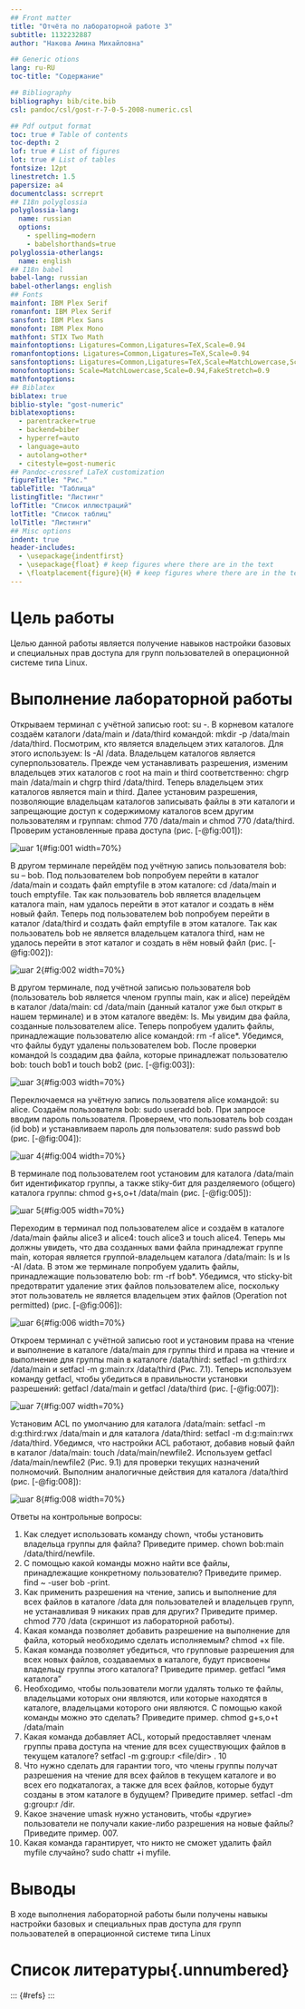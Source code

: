```yaml
---
## Front matter
title: "Отчёта по лабораторной работе 3"
subtitle: 1132232887
author: "Накова Амина Михайловна"

## Generic otions
lang: ru-RU
toc-title: "Содержание"

## Bibliography
bibliography: bib/cite.bib
csl: pandoc/csl/gost-r-7-0-5-2008-numeric.csl

## Pdf output format
toc: true # Table of contents
toc-depth: 2
lof: true # List of figures
lot: true # List of tables
fontsize: 12pt
linestretch: 1.5
papersize: a4
documentclass: scrreprt
## I18n polyglossia
polyglossia-lang:
  name: russian
  options:
	- spelling=modern
	- babelshorthands=true
polyglossia-otherlangs:
  name: english
## I18n babel
babel-lang: russian
babel-otherlangs: english
## Fonts
mainfont: IBM Plex Serif
romanfont: IBM Plex Serif
sansfont: IBM Plex Sans
monofont: IBM Plex Mono
mathfont: STIX Two Math
mainfontoptions: Ligatures=Common,Ligatures=TeX,Scale=0.94
romanfontoptions: Ligatures=Common,Ligatures=TeX,Scale=0.94
sansfontoptions: Ligatures=Common,Ligatures=TeX,Scale=MatchLowercase,Scale=0.94
monofontoptions: Scale=MatchLowercase,Scale=0.94,FakeStretch=0.9
mathfontoptions:
## Biblatex
biblatex: true
biblio-style: "gost-numeric"
biblatexoptions:
  - parentracker=true
  - backend=biber
  - hyperref=auto
  - language=auto
  - autolang=other*
  - citestyle=gost-numeric
## Pandoc-crossref LaTeX customization
figureTitle: "Рис."
tableTitle: "Таблица"
listingTitle: "Листинг"
lofTitle: "Список иллюстраций"
lotTitle: "Список таблиц"
lolTitle: "Листинги"
## Misc options
indent: true
header-includes:
  - \usepackage{indentfirst}
  - \usepackage{float} # keep figures where there are in the text
  - \floatplacement{figure}{H} # keep figures where there are in the text
---
```


# Цель работы

Целью данной работы является получение навыков настройки базовых и
специальных прав доступа для групп пользователей в операционной системе
типа Linux.

# Выполнение лабораторной работы

Открываем терминал с учётной записью root: su -. В корневом каталоге
создаём каталоги /data/main и /data/third командой: mkdir -p /data/main
/data/third. Посмотрим, кто является владельцем этих каталогов. Для этого
используем: ls -Al /data. Владельцем каталогов является суперпользователь.
Прежде чем устанавливать разрешения, изменим владельцев этих каталогов с
root на main и third соответственно: chgrp main /data/main и chgrp third
/data/third. Теперь владельцем этих каталогов является main и third. Далее
установим разрешения, позволяющие владельцам каталогов записывать файлы в
эти каталоги и запрещающие доступ к содержимому каталогов всем другим
пользователям и группам: chmod 770 /data/main и chmod 770 /data/third.
Проверим установленные права доступа (рис. [-@fig:001]):

![шаг 1](C:\Users\Nakov\work\study\2024-2025\OAOS\os2\labs\lab03\report\image\1.png){#fig:001 width=70%}

В другом терминале перейдём под учётную запись пользователя bob: su –
bob. Под пользователем bob попробуем перейти в каталог /data/main и создать
файл emptyfile в этом каталоге: cd /data/main и touch emptyfile. Так как
пользователь bob является владельцем каталога main, нам удалось перейти в этот
каталог и создать в нём новый файл. Теперь под пользователем bob попробуем
перейти в каталог /data/third и создать файл emptyfile в этом каталоге. Так как
пользователь bob не является владельцем каталога third, нам не удалось перейти
в этот каталог и создать в нём новый файл (рис. [-@fig:002]):

![шаг 2](C:\Users\Nakov\work\study\2024-2025\OAOS\os2\labs\lab03\report\image\2.png){#fig:002 width=70%}

В другом терминале, под учётной записью пользователя bob (пользователь
bob является членом группы main, как и alice) перейдём в каталог /data/main: cd
/data/main (данный каталог уже был открыт в нашем терминале) и в этом
каталоге введём: ls. Мы увидим два файла, созданные пользователем alice.
Теперь попробуем удалить файлы, принадлежащие пользователю alice
командой: rm -f alice*. Убедимся, что файлы будут удалены пользователем bob.
После проверки командой ls создадим два файла, которые принадлежат
пользователю bob: touch bob1 и touch bob2 (рис. [-@fig:003]):

![шаг 3](C:\Users\Nakov\work\study\2024-2025\OAOS\os2\labs\lab03\report\image\3.png){#fig:003 width=70%}

Переключаемся на учётную запись пользователя alice командой: su alice. Создаём пользователя bob: sudo useradd bob. При запросе вводим пароль пользователя. Проверяем, что пользователь bob создан (id bob) и устанавливаем пароль для пользователя: sudo passwd bob (рис. [-@fig:004]):

![шаг 4](C:\Users\Nakov\work\study\2024-2025\OAOS\os2\labs\lab03\report\image\4.png){#fig:004 width=70%}

В терминале под пользователем root установим для каталога /data/main бит
идентификатор группы, а также stiky-бит для разделяемого (общего) каталога
группы: chmod g+s,o+t /data/main (рис. [-@fig:005]):

![шаг 5](C:\Users\Nakov\work\study\2024-2025\OAOS\os2\labs\lab03\report\image\5.png){#fig:005 width=70%}

Переходим в терминал под пользователем alice и создаём в каталоге
/data/main файлы alice3 и alice4: touch alice3 и touch alice4. Теперь мы должны
увидеть, что два созданных вами файла принадлежат группе main, которая
является группой-владельцем каталога /data/main: ls и ls -Al /data. В этом же
терминале попробуем удалить файлы, принадлежащие пользователю bob: rm -rf
bob*. Убедимся, что sticky-bit предотвратит удаление этих файлов
пользователем alice, поскольку этот пользователь не является владельцем этих
файлов (Operation not permitted) (рис. [-@fig:006]):

![шаг 6](C:\Users\Nakov\work\study\2024-2025\OAOS\os2\labs\lab03\report\image\6.png){#fig:006 width=70%}

Откроем терминал с учётной записью root и установим права на чтение и
выполнение в каталоге /data/main для группы third и права на чтение и
выполнение для группы main в каталоге /data/third: setfacl -m g:third:rx
/data/main и setfacl -m g:main:rx /data/third (Рис. 7.1). Теперь используем
команду getfacl, чтобы убедиться в правильности установки разрешений: getfacl
/data/main и getfacl /data/third (рис. [-@fig:007]):

![шаг 7](C:\Users\Nakov\work\study\2024-2025\OAOS\os2\labs\lab03\report\image\7.png){#fig:007 width=70%}

Установим ACL по умолчанию для каталога /data/main: setfacl -m
d:g:third:rwx /data/main и для каталога /data/third: setfacl -m d:g:main:rwx
/data/third. Убедимся, что настройки ACL работают, добавив новый файл в
каталог /data/main: touch /data/main/newfile2. Используем getfacl
/data/main/newfile2 (Рис. 9.1) для проверки текущих назначений полномочий.
Выполним аналогичные действия для каталога /data/third (рис. [-@fig:008]):

![шаг 8](C:\Users\Nakov\work\study\2024-2025\OAOS\os2\labs\lab03\report\image\8.png){#fig:008 width=70%}



Ответы на контрольные вопросы:
1. Как следует использовать команду chown, чтобы установить владельца
группы для файла? Приведите пример. chown bob:main /data/third/newfile.
2. С помощью какой команды можно найти все файлы, принадлежащие
конкретному пользователю? Приведите пример. find ~ -user bob -print.
3. Как применить разрешения на чтение, запись и выполнение для всех
файлов в каталоге /data для пользователей и владельцев групп, не устанавливая
9
никаких прав для других? Приведите пример. chmod 770 /data (скриншот из
лабораторной работы).
4. Какая команда позволяет добавить разрешение на выполнение для файла,
который необходимо сделать исполняемым? chmod +x file.
5. Какая команда позволяет убедиться, что групповые разрешения для всех
новых файлов, создаваемых в каталоге, будут присвоены владельцу группы
этого каталога? Приведите пример. getfacl “имя каталога” 
6. Необходимо, чтобы пользователи могли удалять только те файлы,
владельцами которых они являются, или которые находятся в каталоге,
владельцами которого они являются. С помощью какой команды можно это
сделать? Приведите пример. chmod g+s,o+t /data/main 
7. Какая команда добавляет ACL, который предоставляет членам группы
права доступа на чтение для всех существующих файлов в текущем каталоге?
setfacl -m g:group:r <file/dir> .
10
8. Что нужно сделать для гарантии того, что члены группы получат
разрешения на чтение для всех файлов в текущем каталоге и во всех его
подкаталогах, а также для всех файлов, которые будут созданы в этом каталоге
в будущем? Приведите пример. setfacl -dm g:group:r /dir.
9. Какое значение umask нужно установить, чтобы «другие» пользователи
не получали какие-либо разрешения на новые файлы? Приведите пример. 007.
10. Какая команда гарантирует, что никто не сможет удалить файл myfile
случайно? sudo chattr +i myfile.

# Выводы

В ходе выполнения лабораторной работы были получены навыкы настройки
базовых и специальных прав доступа для групп пользователей в операционной
системе типа Linux

# Список литературы{.unnumbered}

::: {#refs}
:::
